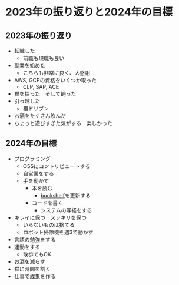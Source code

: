# 2023年の振り返りと2024年の目標

## 2023年の振り返り
- 転職した
  - 前職も現職も良い
- 副業を始めた
  - こちらも非常に良く、大感謝
- AWS, GCPの資格をいくつか取った
  - CLP, SAP, ACE
- 猫を拾った　そして飼った
- 引っ越した
  - 猫ドリブン
- お酒をたくさん飲んだ
- ちょっと遊びすぎた気がする　楽しかった

## 2024年の目標
- プログラミング
  - OSSにコントリビュートする
  - 自営業をする
  - 手を動かす
    - 本を読む
      - [bookshelf](https://github.com/watana318/bookshelf)を更新する
    - コードを書く
      - システムの写経をする
- キレイに保つ　スッキリを保つ
  - いらないものは捨てる
  - ロボット掃除機を週3で動かす
- 言語の勉強をする
- 運動をする
  - 散歩でもOK
- お酒を減らす
- 猫に時間を割く
- 仕事で成果を作る